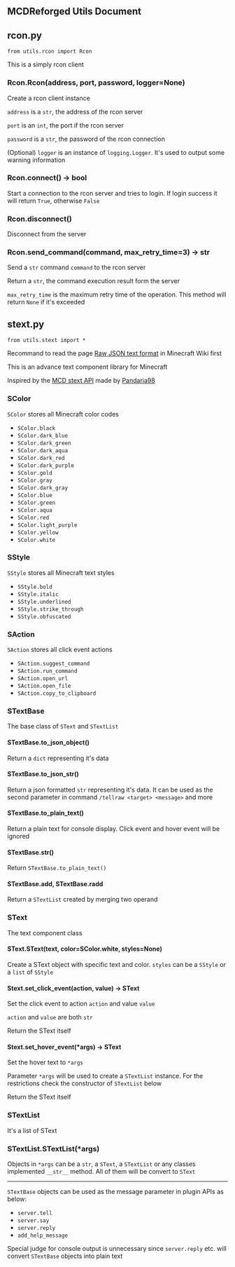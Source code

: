 MCDReforged Utils Document
---

## rcon.py

`from utils.rcon import Rcon`

This is a simply rcon client

### Rcon.Rcon(address, port, password, logger=None)

Create a rcon client instance

`address` is a `str`, the address of the rcon server

`port` is an `int`, the port if the rcon server

`password` is a `str`, the password of the rcon connection

(Optional) `logger` is an instance of `logging.Logger`. It's used to output some warning information

### Rcon.connect() -> bool

Start a connection to the rcon server and tries to login. If login success it will return `True`, otherwise `False`

### Rcon.disconnect()

Disconnect from the server

### Rcon.send_command(command, max_retry_time=3) -> str

Send a `str` command `command` to the rcon server

Return a `str`, the command execution result form the server

`max_retry_time` is the maximum retry time of the operation. This method will return `None` if it's exceeded  

## stext.py

`from utils.stext import *`

Recommand to read the page [Raw JSON text format](https://minecraft.gamepedia.com/Raw_JSON_text_format) in Minecraft Wiki first

This is an advance text component library for Minecraft

Inspired by the [MCD stext API](https://github.com/TISUnion/stext) made by [Pandaria98](https://github.com/Pandaria98)

### SColor

`SColor` stores all Minecraft color codes

- `SColor.black`
- `SColor.dark_blue`
- `SColor.dark_green`
- `SColor.dark_aqua`
- `SColor.dark_red`
- `SColor.dark_purple`
- `SColor.gold`
- `SColor.gray`
- `SColor.dark_gray`
- `SColor.blue`
- `SColor.green`
- `SColor.aqua`
- `SColor.red`
- `SColor.light_purple`
- `SColor.yellow`
- `SColor.white`

### SStyle

`SStyle` stores all Minecraft text styles

- `SStyle.bold`
- `SStyle.italic`
- `SStyle.underlined`
- `SStyle.strike_through`
- `SStyle.obfuscated`

### SAction

`SAction` stores all click event actions

- `SAction.suggest_command`
- `SAction.run_command`
- `SAction.open_url`
- `SAction.open_file`
- `SAction.copy_to_clipboard`

### STextBase

The base class of `SText` and `STextList`

#### STextBase.to_json_object()

Return a `dict` representing it's data

#### STextBase.to_json_str()

Return a json formatted `str` representing it's data. It can be used as the second parameter in command `/tellraw <target> <message>` and more

#### STextBase.to_plain_text()

Return a plain text for console display. Click event and hover event will be ignored

#### STextBase.__str__()

Return `STextBase.to_plain_text()`

#### STextBase.__add__, STextBase.__radd__

Return a `STextList` created by merging two operand

### SText

The text component class

#### SText.SText(text, color=SColor.white, styles=None)

Create a SText object with specific text and color. `styles` can be a `SStyle` or a `list` of `SStyle`

#### Stext.set_click_event(action, value) -> SText

Set the click event to action `action` and value `value`

`action` and `value` are both `str`

Return the SText itself

#### Stext.set_hover_event(*args) -> SText

Set the hover text to `*args`

Parameter `*args` will be used to create a `STextList` instance. For the restrictions check the constructor of `STextList` below

Return the SText itself

### STextList

It's a list of SText

### STextList.STextList(*args)

Objects in `*args` can be a `str`, a `SText`, a `STextList` or any classes implemented `__str__` method. All of them will be convert to `SText`

---------

`STextBase` objects can be used as the message parameter in plugin APIs as below:

- `server.tell`
- `server.say`
- `server.reply`
- `add_help_message`

Special judge for console output is unnecessary since `server.reply` etc. will convert `STextBase` objects into plain text
